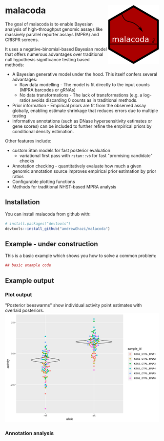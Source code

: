 
<!-- README.md is generated from README.Rmd. Please edit that file -->
malacoda <img src="man/figures/logo.png" align="right" />
=========================================================

The goal of malacoda is to enable Bayesian analysis of high-throughput genomic assays like massively parallel reporter assays (MPRA) and CRISPR screens.

It uses a negative-binomial-based Bayesian model that offers numerous advantages over traditional null hypothesis significance testing based methods:

-   A Bayesian generative model under the hood. This itself confers several advantages:
      -   Raw data modelling - The model is fit directly to the input counts (MPRA barcodes or gRNAs)
      -   No data transformations - The lack of transformations (e.g. a log-ratio) avoids discarding 0 counts as in traditional methods.
-   Prior information - Empirical priors are fit from the observed assay globally, enabling estimate shrinkage that reduces errors due to multiple testing
-   Informative annotations (such as DNase hypersensitivity estimates or gene scores) can be included to further refine the empirical priors by conditional density estimation.

Other features include:

-   custom Stan models for fast posterior evaluation
    -   variational first pass with `rstan::vb` for fast "promising candidate" checks
-   Annotation checking - quantitatively evaluate how much a given genomic annotation source improves empirical prior estimation by prior ratios
-   Configurable plotting functions 
-   Methods for traditional NHST-based MPRA analysis

Installation
------------

You can install malacoda from github with:

``` r
# install.packages("devtools")
devtools::install_github("andrewGhazi/malacoda")
```

Example - under construction
----------------------------

This is a basic example which shows you how to solve a common problem:

``` r
## basic example code
```

Example output
--------------

### Plot output

"Posterior beeswarms" show individual activity point estimates with overlaid posteriors.
![An example activity beeswarm with overlaid activity mean posteriors](man/figures/posterior_beeswarm_example.png)

### Annotation analysis 

<prior ratio plot goes here> 
